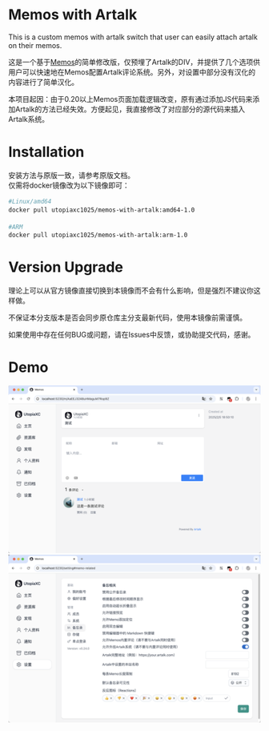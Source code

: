 # Memos with Artalk

This is a custom memos with artalk switch that user can easily attach artalk on their memos.  

这是一个基于[Memos]()的简单修改版，仅预埋了Artalk的DIV，并提供了几个选项供用户可以快速地在Memos配置Artalk评论系统。另外，对设置中部分没有汉化的内容进行了简单汉化。  

本项目起因：由于0.20以上Memos页面加载逻辑改变，原有通过添加JS代码来添加Artalk的方法已经失效。方便起见，我直接修改了对应部分的源代码来插入Artalk系统。  

# Installation
安装方法与原版一致，请参考原版文档。  
仅需将docker镜像改为以下镜像即可：
```bash
#Linux/amd64
docker pull utopiaxc1025/memos-with-artalk:amd64-1.0

#ARM
docker pull utopiaxc1025/memos-with-artalk:arm-1.0
```

# Version Upgrade
理论上可以从官方镜像直接切换到本镜像而不会有什么影响，但是强烈不建议你这样做。  
  
不保证本分支版本是否会同步原仓库主分支最新代码，使用本镜像前需谨慎。  
  
如果使用中存在任何BUG或问题，请在Issues中反馈，或协助提交代码，感谢。  

# Demo
![评论测试](./demo/评论测试.png)
![配置](./demo/Artalk配置界面.png)